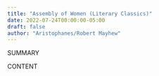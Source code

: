 ```yaml
---
title: "Assembly of Women (Literary Classics)"
date: 2022-07-24T00:00:00-05:00
draft: false
author: "Aristophanes/Robert Mayhew"
---
```


SUMMARY

<!--more-->

CONTENT